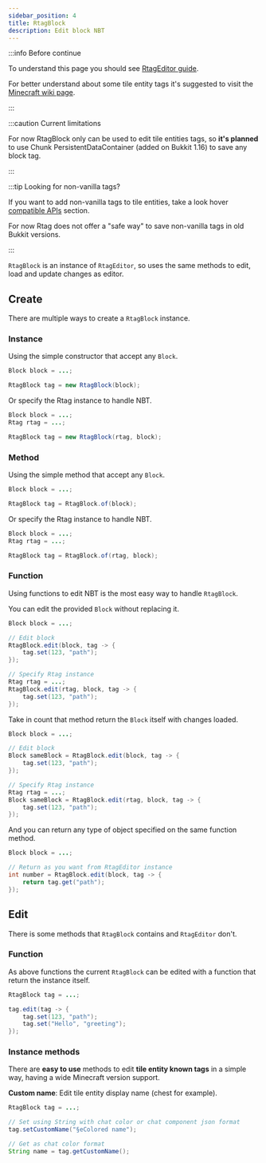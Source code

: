 ```yaml
---
sidebar_position: 4
title: RtagBlock
description: Edit block NBT
---
```


:::info Before continue

To understand this page you should see [RtagEditor guide](../../usage/editor/).

For better understand about some tile entity tags it's suggested to visit the [Minecraft wiki page](https://minecraft.wiki/w/Chunk_format#Block_entity_format).

:::

:::caution Current limitations

For now RtagBlock only can be used to edit tile entities tags, so **it's planned** to use Chunk PersistentDataContainer (added on Bukkit 1.16) to save any block tag.

:::

:::tip Looking for non-vanilla tags?

If you want to add non-vanilla tags to tile entities, take a look hover [compatible APIs](../../feature/compatible/) section.

For now Rtag does not offer a "safe way" to save non-vanilla tags in old Bukkit versions.

:::

`RtagBlock` is an instance of `RtagEditor`, so uses the same methods to edit, load and update changes as editor.

## Create

There are multiple ways to create a `RtagBlock` instance.

### Instance

Using the simple constructor that accept any `Block`.

```java
Block block = ...;

RtagBlock tag = new RtagBlock(block);
```

Or specify the Rtag instance to handle NBT.

```java
Block block = ...;
Rtag rtag = ...;

RtagBlock tag = new RtagBlock(rtag, block);
```

### Method

Using the simple method that accept any `Block`.

```java
Block block = ...;

RtagBlock tag = RtagBlock.of(block);
```

Or specify the Rtag instance to handle NBT.

```java
Block block = ...;
Rtag rtag = ...;

RtagBlock tag = RtagBlock.of(rtag, block);
```

### Function

Using functions to edit NBT is the most easy way to handle `RtagBlock`.

You can edit the provided `Block` without replacing it.

```java
Block block = ...;

// Edit block
RtagBlock.edit(block, tag -> {
	tag.set(123, "path");
});

// Specify Rtag instance
Rtag rtag = ...;
RtagBlock.edit(rtag, block, tag -> {
	tag.set(123, "path");
});
```

Take in count that method return the `Block` itself with changes loaded.

```java
Block block = ...;

// Edit block
Block sameBlock = RtagBlock.edit(block, tag -> {
	tag.set(123, "path");
});

// Specify Rtag instance
Rtag rtag = ...;
Block sameBlock = RtagBlock.edit(rtag, block, tag -> {
	tag.set(123, "path");
});
```

And you can return any type of object specified on the same function method.

```java
Block block = ...;

// Return as you want from RtagEditor instance
int number = RtagBlock.edit(block, tag -> {
	return tag.get("path");
});
```

## Edit

There is some methods that `RtagBlock` contains and `RtagEditor` don't.

### Function

As above functions the current `RtagBlock` can be edited with a function that return the instance itself.

```java
RtagBlock tag = ...;

tag.edit(tag -> {
	tag.set(123, "path");
	tag.set("Hello", "greeting");
});
```

### Instance methods

There are **easy to use** methods to edit **tile entity known tags** in a simple way, having a wide Minecraft version support.

**Custom name**: Edit tile entity display name (chest for example).

```java
RtagBlock tag = ...;

// Set using String with chat color or chat component json format
tag.setCustomName("§eColored name");

// Get as chat color format
String name = tag.getCustomName();
```
